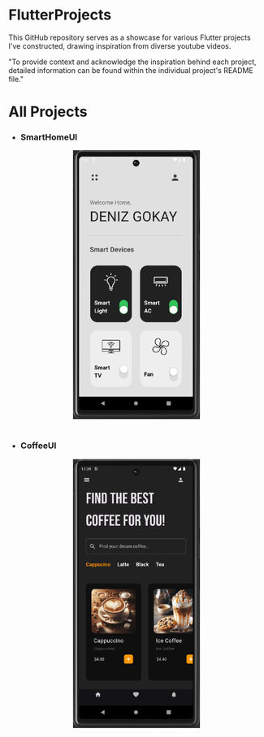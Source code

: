 # FlutterProjects
This GitHub repository serves as a showcase for various Flutter projects I've constructed, drawing inspiration from diverse youtube videos.

"To provide context and acknowledge the inspiration behind each project, detailed information can be found within the individual project's README file."

# All Projects
- ### SmartHomeUI
<div style="text-align: center;">
  <img src="./Assets/SmartHomeUI.gif" width="250px"/>
</div>

#

- ### CoffeeUI
<div style="text-align: center;">
  <img src="./Assets/CoffeeUI.gif" width="250px"/>
</div>

